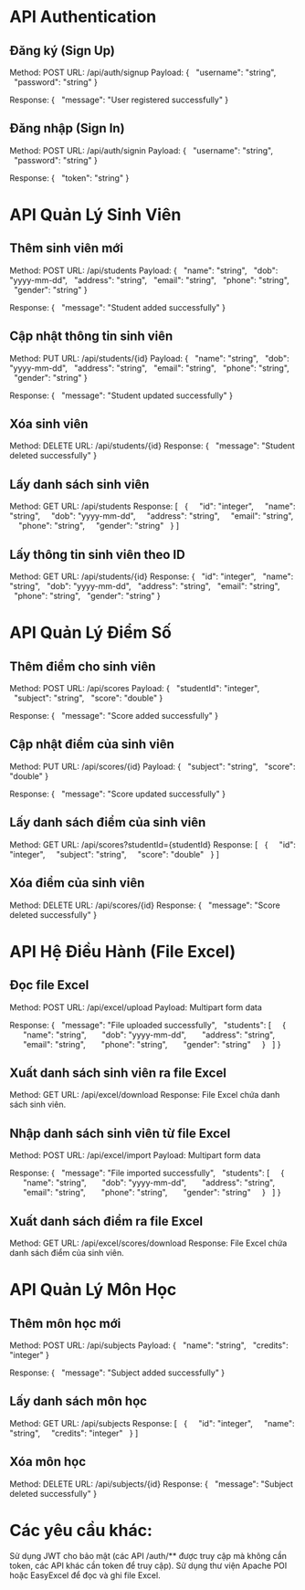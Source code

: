 # API Authentication
## Đăng ký (Sign Up)
Method: POST
URL: /api/auth/signup
Payload:
{
  "username": "string",
  "password": "string"
}

Response:
{
  "message": "User registered successfully"
}

## Đăng nhập (Sign In)
Method: POST
URL: /api/auth/signin
Payload:
{
  "username": "string",
  "password": "string"
}

Response:
{
  "token": "string"
}

# API Quản Lý Sinh Viên
## Thêm sinh viên mới
Method: POST
URL: /api/students
Payload:
{
  "name": "string",
  "dob": "yyyy-mm-dd",
  "address": "string",
  "email": "string",
  "phone": "string",
  "gender": "string"
}

Response:
{
  "message": "Student added successfully"
}

## Cập nhật thông tin sinh viên
Method: PUT
URL: /api/students/{id}
Payload:
{
  "name": "string",
  "dob": "yyyy-mm-dd",
  "address": "string",
  "email": "string",
  "phone": "string",
  "gender": "string"
}

Response:
{
  "message": "Student updated successfully"
}

## Xóa sinh viên
Method: DELETE
URL: /api/students/{id}
Response:
{
  "message": "Student deleted successfully"
}

## Lấy danh sách sinh viên
Method: GET
URL: /api/students
Response:
[
  {
    "id": "integer",
    "name": "string",
    "dob": "yyyy-mm-dd",
    "address": "string",
    "email": "string",
    "phone": "string",
    "gender": "string"
  }
]

## Lấy thông tin sinh viên theo ID
Method: GET
URL: /api/students/{id}
Response:
{
  "id": "integer",
  "name": "string",
  "dob": "yyyy-mm-dd",
  "address": "string",
  "email": "string",
  "phone": "string",
  "gender": "string"
}

# API Quản Lý Điểm Số
## Thêm điểm cho sinh viên
Method: POST
URL: /api/scores
Payload:
{
  "studentId": "integer",
  "subject": "string",
  "score": "double"
}

Response:
{
  "message": "Score added successfully"
}

## Cập nhật điểm của sinh viên
Method: PUT
URL: /api/scores/{id}
Payload:
{
  "subject": "string",
  "score": "double"
}

Response:
{
  "message": "Score updated successfully"
}

## Lấy danh sách điểm của sinh viên
Method: GET
URL: /api/scores?studentId={studentId}
Response:
[
  {
    "id": "integer",
    "subject": "string",
    "score": "double"
  }
]

## Xóa điểm của sinh viên
Method: DELETE
URL: /api/scores/{id}
Response:
{
  "message": "Score deleted successfully"
}

# API Hệ Điều Hành (File Excel)
## Đọc file Excel
Method: POST
URL: /api/excel/upload
Payload: Multipart form data

Response:
{
  "message": "File uploaded successfully",
  "students": [
    {
      "name": "string",
      "dob": "yyyy-mm-dd",
      "address": "string",
      "email": "string",
      "phone": "string",
      "gender": "string"
    }
  ]
}

## Xuất danh sách sinh viên ra file Excel
Method: GET
URL: /api/excel/download
Response: File Excel chứa danh sách sinh viên.

## Nhập danh sách sinh viên từ file Excel
Method: POST
URL: /api/excel/import
Payload: Multipart form data

Response:
{
  "message": "File imported successfully",
  "students": [
    {
      "name": "string",
      "dob": "yyyy-mm-dd",
      "address": "string",
      "email": "string",
      "phone": "string",
      "gender": "string"
    }
  ]
}

## Xuất danh sách điểm ra file Excel
Method: GET
URL: /api/excel/scores/download
Response: File Excel chứa danh sách điểm của sinh viên.

# API Quản Lý Môn Học
## Thêm môn học mới
Method: POST
URL: /api/subjects
Payload:
{
  "name": "string",
  "credits": "integer"
}

Response:
{
  "message": "Subject added successfully"
}

## Lấy danh sách môn học
Method: GET
URL: /api/subjects
Response:
[
  {
    "id": "integer",
    "name": "string",
    "credits": "integer"
  }
]

## Xóa môn học
Method: DELETE
URL: /api/subjects/{id}
Response:
{
  "message": "Subject deleted successfully"
}

# Các yêu cầu khác:
Sử dụng JWT cho bảo mật (các API /auth/** được truy cập mà không cần token, các API khác cần token để truy cập).
Sử dụng thư viện Apache POI hoặc EasyExcel để đọc và ghi file Excel.